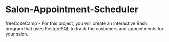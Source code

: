 # Salon-Appointment-Scheduler
freeCodeCamp - For this project, you will create an interactive Bash program that uses PostgreSQL to track the customers and appointments for your salon.
